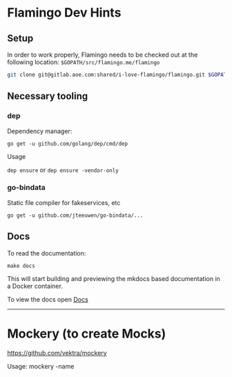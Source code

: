 # Flamingo Dev Hints

## Setup

In order to work properly, Flamingo needs to be checked out at the following location: `$GOPATH/src/flamingo.me/flamingo`
```sh
git clone git@gitlab.aoe.com:shared/i-love-flamingo/flamingo.git $GOPATH/src/flamingo.me/flamingo
```

## Necessary tooling

### dep

Dependency manager:

`go get -u github.com/golang/dep/cmd/dep`

Usage

`dep ensure` or `dep ensure -vendor-only`

### go-bindata

Static file compiler for fakeservices, etc

`go get -u github.com/jteeuwen/go-bindata/...`

## Docs

To read the documentation:

```
make docs
```

This will start building and previewing the mkdocs based documentation in a Docker container.

To view the docs open  [Docs](http://localhost:8000)

-----------------

# Mockery (to create Mocks)

https://github.com/vektra/mockery

Usage:
mockery -name <Name of Interface>
